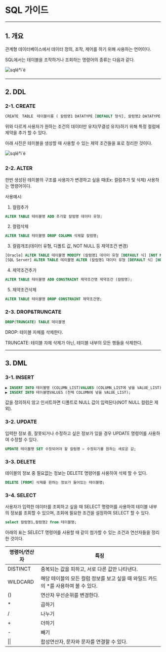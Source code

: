 # SQL 가이드

****

## 1. 개요

관계형 데이터베이스에서 데이터 정의, 조작, 제어를 하기 위해 사용하는 언어이다.

SQL에서는 테이블을 조작하거나 조회하는 명령어의 종류는 다음과 같다.

![sqlê°ì´ë](http://www.dbguide.net/publishing/img/knowledge/SQL_148.jpg)

****

## 2. DDL

### 2-1. CREATE

~~~sql
CREATE　TABLE　테이블이름 ( 칼럼명1 DATATYPE [DEFAULT 형식], 칼럼명2 DATATYPE [DEFAULT 형식], 칼럼명2 DATATYPE [DEFAULT 형식] ) ;
~~~

위와 다르게 사용자가 원하는 조건의 데이터만 유지(무결성 유지)하기 위해 특정 컬럼에 제약을 추가 할 수 있다.

아래 사진은 테이블을 생성할 때 사용할 수 있는 제약 조건들을 표로 정리한 것이다.

![sqlê°ì´ë](http://www.dbguide.net/publishing/img/knowledge/SQL_166.jpg)



### 2-2. ALTER

한번 생성된 테이블의 구조를 사용자가 변경하고 싶을 때(Ex: 컬럼추가 및 삭제) 사용하는 명령어이다.

사용예시: 

1. 컬럼추가

~~~sql
ALTER TABLE 테이블명 ADD 추가할 칼럼명 데이터 유형;
~~~

2. 컬럼삭제

~~~sql
ALTER TABLE 테이블명 DROP COLUMN 삭제할 칼럼명;
~~~

3. 컬럼개조(데이터 유형, 디폴트 값, NOT NULL 등 제약조건 변경)

~~~sql
[Oracle] ALTER TABLE 테이블명 MODIFY (칼럼명1 데이터 유형 [DEFAULT 식] [NOT NULL], 칼럼명2 데이터 유형 …);
[SQL Server] ALTER TABLE 테이블명 ALTER (칼럼명1 데이터 유형 [DEFAULT 식] [NOT NULL], 칼럼명2 데이터 유형 …);
~~~

4. 제약조건추가

~~~sql
ALTER TABLE 테이블명 ADD CONSTRAINT 제약조건명 제약조건 (칼럼명);
~~~

5. 제약조건삭제

~~~sql
ALTER TABLE 테이블명 DROP CONSTRAINT 제약조건명;
~~~



### 2-3. DROP&TRUNCATE

~~~sql
DROP(TRUNCATE) TABLE 테이블명
~~~

DROP: 테이블 자체를 삭제한다.

TRUNCATE: 테이블 자체 삭제가 아닌, 테이블 내부의 모든 행들을 삭제한다.

****

## 3. DML

### 3-1. INSERT

~~~sql
▶ INSERT INTO 테이블명 (COLUMN_LIST)VALUES (COLUMN_LIST에 넣을 VALUE_LIST); 
▶ INSERT INTO 테이블명VALUES (전체 COLUMN에 넣을 VALUE_LIST);
~~~

값을 정의하지 않고 인서트하면 디폴트로 NULL 값이 입력된다(NOT NULL 컬럼은 제외). 



### 3-2. UPDATE

입력한 정보 중, 잘못되거나 수정하고 싶은 정보가 있을 경우 UPDATE 명령어를 사용하여 수정할 수 있다.

~~~sql
UPDATE 테이블명 SET 수정되어야 할 칼럼명 = 수정되기를 원하는 새로운 값;
~~~



### 3-3. DELETE

테이블의 정보 중 필요없는 정보는 DELETE 명령어를 사용하여 삭제 할 수 있다.

~~~sql
DELETE [FROM] 삭제를 원하는 정보가 들어있는 테이블명;
~~~



### 3-4. SELECT

사용자가 입력한 데이터를 조회하고 싶을 때 SELECT 명령어를 사용하여 테이블 내부의 정보를 조회할 수 있으며, 조회에 필요한 조건을 설정하여 SELECT 할 수 있다.

~~~sql
select 컬럼명1,컬럼명2 from 테이블명;
~~~



아래의 표는 SELECT 명령어를 사용할 때 같이 첨가할 수 있는 조건과 연산자들을 정리한 것이다.

| 명령어/연산자 | 특징                                                         |
| ------------- | ------------------------------------------------------------ |
| DISTINCT      | 중복되는 값을 피하고, 서로 다른 값만 나타낸다.               |
| WILDCARD      | 해당 테이블의 모든 컬럼 정보를 보고 싶을 때 와일드 카드의 *를 사용하여 볼 수 있다. |
| ()            | 연산자 우선순위를 변경한다.                                  |
| *             | 곱하기                                                       |
| /             | 나누기                                                       |
| +             | 더하기                                                       |
| -             | 빼기                                                         |
| \|\|          | 합성연산자, 문자와 문자를 연결할 수 있다.                    |

